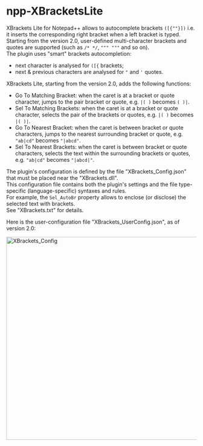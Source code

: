 # npp-XBracketsLite

XBrackets Lite for Notepad++ allows to autocomplete brackets `([{""}])` i.e. it inserts the corresponding right bracket when a left bracket is typed.  
Starting from the version 2.0, user-defined multi-character brackets and quotes are supported (such as `/* */`, `""" """` and so on).  
The plugin uses "smart" brackets autocompletion:
- next character is analysed for `([{` brackets;
- next & previous characters are analysed for `"` and `'` quotes.

XBrackets Lite, starting from the version 2.0, adds the following functions:
* Go To Matching Bracket: when the caret is at a bracket or quote character, jumps to the pair bracket or quote, e.g. `|( )` becomes `( )|`.
* Sel To Matching Brackets: when the caret is at a bracket or quote character, selects the pair of the brackets or quotes, e.g. `|( )` becomes `|( )|`.
* Go To Nearest Bracket: when the caret is between bracket or quote characters, jumps to the nearest surrounding bracket or quote, e.g. `"ab|cd"` becomes `"|abcd"`.
* Sel To Nearest Brackets: when the caret is between bracket or quote characters, selects the text within the surrounding brackets or quotes, e.g. `"ab|cd"` becomes `"|abcd|"`.

The plugin's configuration is defined by the file "XBrackets_Config.json" that must be placed near the "XBrackets.dll".  
This configuration file contains both the plugin's settings and the file type-specific (language-specific) syntaxes and rules.  
For example, the `Sel_AutoBr` property allows to enclose (or disclose) the selected text with brackets.  
See "XBrackets.txt" for details.  

Here is the user-configuration file "XBrackets_UserConfig.json", as of version 2.0:

<img width="698" height="536" alt="XBrackets_Config" src="https://github.com/user-attachments/assets/8cc6d122-6d2b-4b7e-8c19-91bc935fbd89" />
